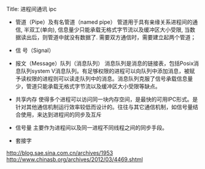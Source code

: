 Title: 进程间通讯 ipc 

- 管道（Pipe）及有名管道（named pipe）
管道用于具有亲缘关系进程间的通信, 半双工(单向), 信息量少只能承载无格式字节流以及缓冲区大小受限, 当数据读出后，则管道中就没有数据了. 需要双方通信时，需要建立起两个管道；

- 信 号（Signal）
- 报文（Message）队列（消息队列）
消息队列是消息的链接表，包括Posix消息队列system V消息队列。有足够权限的进程可以向队列中添加消息，被赋予读权限的进程则可以读走队列中的消息。消息队列克服了信号承载信息量少，管道只能承载无格式字节流以及缓冲区大小受限等缺点。

- 共享内存
使得多个进程可以访问同一块内存空间，是最快的可用IPC形式。是针对其他通信机制运行效率较低而设计的。往往与其它通信机制，如信号量结合使用，来达到进程间的同步及互斥
- 信号量
主要作为进程间以及同一进程不同线程之间的同步手段。
- 套接字


http://blog.sae.sina.com.cn/archives/1953
http://www.chinasb.org/archives/2012/03/4469.shtml
